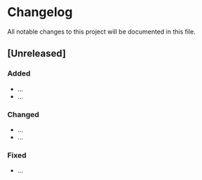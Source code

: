 # Changelog

All notable changes to this project will be documented in this file.

## [Unreleased]

### Added

- ...
- ...

### Changed

- ...
- ...

### Fixed

- ...



